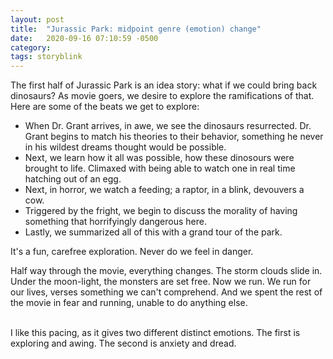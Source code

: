 ```yaml
---
layout: post
title:  "Jurassic Park: midpoint genre (emotion) change"
date:   2020-09-16 07:10:59 -0500
category: 
tags: storyblink
---
```

The first half of Jurassic Park is an idea story: what if we could bring back dinosaurs? As movie goers, we desire to explore the ramifications of that. Here are some of the beats we get to explore:

- When Dr. Grant arrives, in awe, we see the dinosaurs resurrected. Dr. Grant begins to match his theories to their behavior, something he never in his wildest dreams thought would be possible.
- Next, we learn how it all was possible, how these dinosours were brought to life. Climaxed with being able to watch one in real time hatching out of an egg.
- Next, in horror, we watch a feeding; a raptor, in a blink, devouvers a cow.
- Triggered by the fright, we begin to discuss the morality of having something that horrifyingly dangerous here.
- Lastly, we summarized all of this with a grand tour of the park.

It's a fun, carefree exploration. Never do we feel in danger.

Half way through the movie, everything changes. The storm clouds slide in. Under the moon-light, the monsters are set free. Now we run. We run for our lives, verses something we can't comprehend. And we spent the rest of the movie in fear and running, unable to do anything else.

<br>
I like this pacing, as it gives two different distinct emotions. The first is exploring and awing. The second is anxiety and dread.